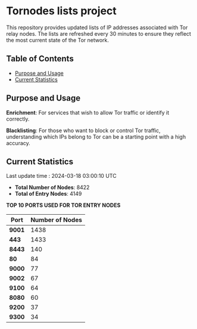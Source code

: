 # Tornodes lists project

This repository provides updated lists of IP addresses associated with Tor relay nodes. The lists are refreshed every 30 minutes to ensure they reflect the most current state of the Tor network.

## Table of Contents

- [Purpose and Usage](#purpose-and-usage)
- [Current Statistics](#current-statistics)


## Purpose and Usage

**Enrichment**: For services that wish to allow Tor traffic or identify it correctly.

**Blacklisting**: For those who want to block or control Tor traffic, understanding which IPs belong to Tor can be a starting point with a high accuracy.

## Current Statistics

Last update time : 2024-03-18 03:00:10 UTC

- **Total Number of Nodes**: 8422
- **Total of Entry Nodes**: 4149

**TOP 10 PORTS USED FOR TOR ENTRY NODES**

| **Port** | **Number of Nodes** |
|------|-----------------|
| **9001**   | 1438  |
| **443**   | 1433  |
| **8443**   | 140  |
| **80**   | 84  |
| **9000**   | 77  |
| **9002**   | 67  |
| **9100**   | 64  |
| **8080**   | 60  |
| **9200**   | 37  |
| **9300**   | 34  |

